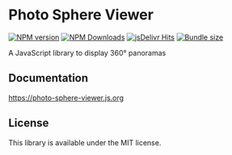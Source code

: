 # Photo Sphere Viewer

[![NPM version](https://img.shields.io/npm/v/@photo-sphere-viewer/core?logo=npm)](https://www.npmjs.com/package/@photo-sphere-viewer/core)
[![NPM Downloads](https://img.shields.io/npm/dm/@photo-sphere-viewer/core?color=f86036&label=npm&logo=npm)](https://npmtrends.com/@photo-sphere-viewer/core)
[![jsDelivr Hits](https://img.shields.io/jsdelivr/npm/hm/@photo-sphere-viewer/core?color=%23f86036&logo=jsdelivr)](https://www.jsdelivr.com/package/npm/@photo-sphere-viewer/core)
[![Bundle size](https://img.shields.io/bundlephobia/minzip/@photo-sphere-viewer/core?logo=webpack&label=gzip)](https://bundlephobia.com/package/@photo-sphere-viewer/core)

A JavaScript library to display 360° panoramas

## Documentation

https://photo-sphere-viewer.js.org

## License

This library is available under the MIT license.
